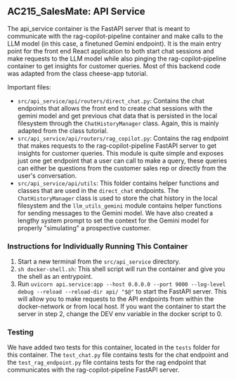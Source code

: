 ## AC215_SalesMate: API Service

The api_service container is the FastAPI server that is meant to communicate with the rag-copilot-pipeline container and make calls to the LLM model (in this case, a finetuned Gemini endpoint). It is the main entry point for the front end React application to both start chat sessions and make requests to the LLM model while also pinging the rag-copilot-pipeline container to get insights for customer queries. Most of this backend code was adapted from the class cheese-app tutorial. 

Important files:
- `src/api_service/api/routers/direct_chat.py`: Contains the chat endpoints that allows the front end to create chat sessions with the gemini model and get previous chat data that is persisted in the local filesystem through the `ChatHistoryManager` class. Again, this is mainly adapted from the class tutorial.
- `src/api_service/api/routers/rag_copilot.py`: Contains the rag endpoint that makes requests to the rag-copilot-pipeline FastAPI server to get insights for customer queries. This module is quite simple and exposes just one get endpoint that a user can call to make a query, these queries can either be questions from the customer sales rep or directly from the user's conversation. 
- `src/api_service/api/utils`: This folder contains helper functions and classes that are used in the `direct_chat` endpoints. The `ChatHistoryManager` class is used to store the chat history in the local filesystem and the `llm_utils_gemini` module contains helper functions for sending messages to the Gemini model. We have also created a lengthy system prompt to set the context for the Gemini model for properly "simulating" a prospective customer.

### Instructions for Individually Running This Container

1. Start a new terminal from the `src/api_service` directory.
2. `sh docker-shell.sh`: This shell script will run the container and give you the shell as an entrypoint.
3. Run `uvicorn api.service:app --host 0.0.0.0 --port 9000 --log-level debug --reload --reload-dir api/ "$@"` to start the FastAPI server. This will allow you to make requests to the API endpoints from within the docker-network or from local host. If you want the container to start the server in step 2, change the DEV env variable in the docker script to 0.  

### Testing

We have added two tests for this container, located in the `tests` folder for this container. The `test_chat.py` file contains tests for the chat endpoint and the `test_rag_endpoint.py` file contains tests for the rag endpoint that communicates with the rag-copilot-pipeline FastAPI server. 